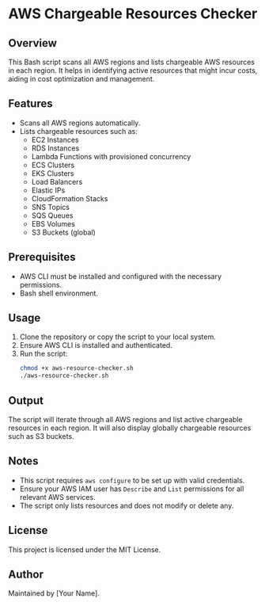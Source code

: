 # AWS Chargeable Resources Checker

## Overview
This Bash script scans all AWS regions and lists chargeable AWS resources in each region. It helps in identifying active resources that might incur costs, aiding in cost optimization and management.

## Features
- Scans all AWS regions automatically.
- Lists chargeable resources such as:
  - EC2 Instances
  - RDS Instances
  - Lambda Functions with provisioned concurrency
  - ECS Clusters
  - EKS Clusters
  - Load Balancers
  - Elastic IPs
  - CloudFormation Stacks
  - SNS Topics
  - SQS Queues
  - EBS Volumes
  - S3 Buckets (global)

## Prerequisites
- AWS CLI must be installed and configured with the necessary permissions.
- Bash shell environment.

## Usage
1. Clone the repository or copy the script to your local system.
2. Ensure AWS CLI is installed and authenticated.
3. Run the script:
   ```bash
   chmod +x aws-resource-checker.sh
   ./aws-resource-checker.sh
   ```

## Output
The script will iterate through all AWS regions and list active chargeable resources in each region. It will also display globally chargeable resources such as S3 buckets.

## Notes
- This script requires `aws configure` to be set up with valid credentials.
- Ensure your AWS IAM user has `Describe` and `List` permissions for all relevant AWS services.
- The script only lists resources and does not modify or delete any.

## License
This project is licensed under the MIT License.

## Author
Maintained by [Your Name].

